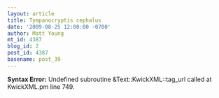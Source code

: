 ```yaml
---
layout: article
title: Tympanocryptis cephalus
date: '2009-08-25 12:00:00 -0700'
author: Matt Young
mt_id: 4387
blog_id: 2
post_id: 4387
basename: post_39
---
```

<p><strong>Syntax Error:</strong> Undefined subroutine &Text::KwickXML::tag_url called at KwickXML.pm line 749.
</p>
